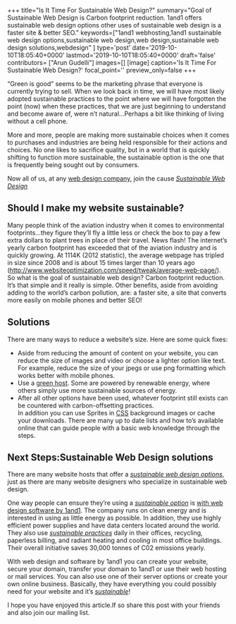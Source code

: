 +++
title="Is It Time For Sustainable Web Design?"
summary="Goal of Sustainable Web Design is Carbon footprint reduction. 1and1 offers sustainable web design options other uses of sustainable web design is a faster site & better SEO."
keywords=["1and1 webhosting,1and1 sustainable web design options,sustainable web design,web design,sustainable web design solutions,webdesign"
]
type='post'
date='2019-10-10T18:05:40+0000'
lastmod='2019-10-10T18:05:40+0000'
draft='false'
contributors= ["Arun Gudelli"]
images=[]
[image]
caption='Is It Time For Sustainable Web Design?'
focal_point=''
preview_only=false
+++

“Green is good” seems to be the marketing phrase that everyone is currently trying to sell. When we look back in time, we will have most likely adopted sustainable practices to the point where we will have forgotten the point (now) when these practices, that we are just beginning to understand and become aware of, were n’t natural…Perhaps a bit like thinking of living without a cell phone.

More and more, people are making more sustainable choices when it comes to purchases and industries are being held responsible for their actions and choices. No one likes to sacrifice quality, but in a world that is quickly shifting to function more sustainable, the sustainable option is the one that is frequently being sought out by consumers.

Now all of us, at any <a href="https://www.webcreationuk.co.uk/">web design company</a>, join the cause <span style="text-decoration: underline;"><em>Sustainable Web Design</em></span>

## Should I make my website sustainable?

Many people think of the aviation industry when it comes to environmental footprints…they figure they’ll fly a little less or check the box to pay a few extra dollars to plant trees in place of their travel. News flash! The internet’s yearly carbon footprint has exceeded that of the aviation industry and is quickly growing. At 1114K (2012 statistic), the average webpage has tripled in size since 2008 and is about 15 times larger than 10 years ago (<a href="http://www.websiteoptimization.com/speed/tweak/average-web-page/" target="_blank" rel="nofollow">http://www.websiteoptimization.com/speed/tweak/average-web-page/</a>).<br>
So what is the goal of sustainable web design? Carbon footprint reduction. It’s that simple and it really is simple. Other benefits, aside from avoiding adding to the world’s carbon pollution, are: a faster site, a site that converts more easily on mobile phones and better SEO!

## Solutions

There are many ways to reduce a website’s size. Here are some quick fixes:

<ul><li>Aside from reducing the amount of content on your website, you can reduce the size of images and video or choose a lighter option like text. For example, reduce the size of your jpegs or use png formatting which works better with mobile phones.</li><li>Use a <a href="http://www.webjackalope.com/archive/green-web-hosts" target="_blank" rel="nofollow">green host</a>. Some are powered by renewable energy, where others simply use more sustainable sources of energy.</li><li>After all other options have been used, whatever footprint still exists can be countered with carbon-offsetting practices.<br> In addition you can use Sprites in <a href="https://www.arungudelli.com/css3/css3-animation-tutorial/" target="_blank">CSS</a> background images or cache your downloads. There are many up to date lists and how to’s available online that can guide people with a basic web knowledge through the steps.</li></ul>

## Next Steps:Sustainable Web Design solutions

There are many website hosts that offer a <span style="text-decoration: underline;"><em>sustainable web design options</em></span>, just as there are many website designers who specialize in sustainable web design.

One way people can ensure they’re using a <span style="text-decoration: underline;"><em>sustainable option</em></span> is <a href="http://website.1and1.com/web-design-software" target="_blank" rel="nofollow">with web design software by 1and1</a>. The company runs on clean energy and is interested in using as little energy as possible. In addition, they use highly efficient power supplies and have data centers located around the world. They also use <span style="text-decoration: underline;"><em>sustainable practices</em></span> daily in their offices, recycling, paperless billing, and radiant heating and cooling in most office buildings. Their overall initiative saves 30,000 tonnes of C02 emissions yearly.

With web design and software by 1and1 you can create your website, secure your domain, transfer your domain to 1and1 or use their web hosting or mail services. You can also use one of their server options or create your own online business. Basically, they have everything you could possibly need for your website and it’s <span style="text-decoration: underline;"><em>sustainable</em></span>!

I hope you have enjoyed this article.If so share this post with your friends and also join our mailing list.




